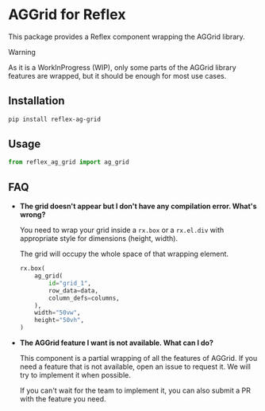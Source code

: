 # AGGrid for Reflex

This package provides a Reflex component wrapping the AGGrid library.

> [!WARNING]
> As it is a WorkInProgress (WIP), only some parts of the AGGrid library features are wrapped, but it should be enough for most use cases.

## Installation

```bash
pip install reflex-ag-grid
```

## Usage

```python
from reflex_ag_grid import ag_grid
```

## FAQ

- **The grid doesn't appear but I don't have any compilation error. What's wrong?**

    You need to wrap your grid inside a `rx.box` or a `rx.el.div` with appropriate style for dimensions (height, width).
    
    The grid will occupy the whole space of that wrapping element.

    ```python
    rx.box(
        ag_grid(
            id="grid_1",
            row_data=data,
            column_defs=columns,
        ),
        width="50vw",
        height="50vh",
    )
    ```

- **The AGGrid feature I want is not available. What can I do?**

    This component is a partial wrapping of all the features of AGGrid. If you need a feature that is not available, 
    open an issue to request it. We will try to implement it when possible.

    If you can't wait for the team to implement it, you can also submit a PR with the feature you need.